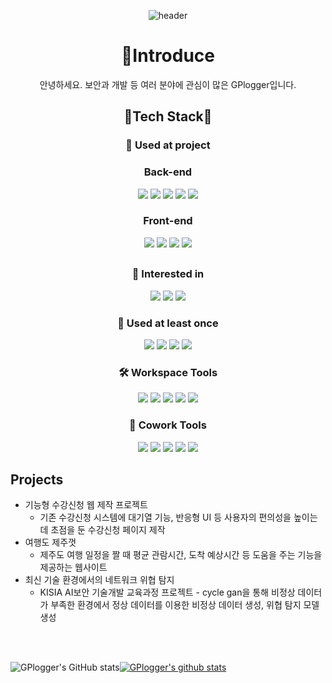  <div align="center">

![header](https://capsule-render.vercel.app/api?type=waving&color=auto&height=300&section=header&text=GPlogger&fontSize=90)

# 👋Introduce

안녕하세요. 보안과 개발 등 여러 분야에 관심이 많은 GPlogger입니다.

  
## 🌟Tech Stack🌟

### 🌿 Used at project
  ### Back-end
   <img src="https://img.shields.io/badge/Spring Boot-6DB33F?style=flat&logo=Spring Boot&logoColor=white"/> <img src="https://img.shields.io/badge/IntelliJ IDEA-000000?style=flat&logo=IntelliJ IDEA&logoColor=white"/> <img src="https://img.shields.io/badge/Amazon EC2-FF9900?style=flat&logo=Amazon EC2&logoColor=white"/> <img src="https://img.shields.io/badge/Amazon RDS-527FFF?style=flat&logo=Amazon RDS&logoColor=white"/> <img src="https://img.shields.io/badge/MySQL-4479A1?style=flat&logo=MySQL&logoColor=white"/>
  ### Front-end
  <img src="https://img.shields.io/badge/React-61DAFB?style=flat&logo=React&logoColor=white"/>
  <img src="https://img.shields.io/badge/HTML5-E34F26?style=flat&logo=HTML5&logoColor=white"/>
  <img src="https://img.shields.io/badge/CSS3-1572B6?style=flat&logo=CSS3&logoColor=white"/>
  <img src="https://img.shields.io/badge/JavaScript-F7DF1E?style=flat&logo=JavaScript&logoColor=white"/>

 <h2></h2>

### 📖 Interested in
  <img src="https://img.shields.io/badge/Linux-FCC624?style=flat&logo=Linux&logoColor=white"/>
  <img src="https://img.shields.io/badge/C-A8B9CC?style=flat&logo=C&logoColor=white"/>
  <img src="https://img.shields.io/badge/C++-00599C?style=flat&logo=C++&logoColor=white"/>

### 🌱 Used at least once
  <img src="https://img.shields.io/badge/Python-3776AB?style=flat&logo=Python&logoColor=white"/>
  <img src="https://img.shields.io/badge/PyTorch-EE4C2C?style=flat&logo=PyTorch&logoColor=white"/>
  <img src="https://img.shields.io/badge/TensorFlow-FF6F00?style=flat&logo=TensorFlow&logoColor=white"/>
  <img src="https://img.shields.io/badge/Linux-FCC624?style=flat&logo=Linux&logoColor=white"/>


### 🛠️ Workspace Tools
  <img src="https://img.shields.io/badge/IntelliJ IDEA-000000?style=flat&logo=IntelliJ IDEA&logoColor=white"/>
  <img src="https://img.shields.io/badge/Visual Studio-5C2D91?style=flat&logo=Visual Studio&logoColor=white"/>
  <img src="https://img.shields.io/badge/Visual Studio Code-007ACC?style=flat&logo=Visual Studio Code&logoColor=white"/>
  <img src="https://img.shields.io/badge/Jupyter-F37626?style=flat&logo=Jupyter&logoColor=white"/>
  <img src="https://img.shields.io/badge/PyCharm-000000?style=flat&logo=PyCharm&logoColor=white"/>
 
  
  
  ### 👥 Cowork Tools
  <img src="https://img.shields.io/badge/GitHub-181717?style=flat&logo=GitHub&logoColor=white"/> <img src="https://img.shields.io/badge/Sourcetree-0052CC?style=flat&logo=Sourcetree&logoColor=white"/>
  <img src="https://img.shields.io/badge/Postman-FF6C37?style=flat&logo=Postman&logoColor=white"/> <img src="https://img.shields.io/badge/Notion-000000?style=flat&logo=Notion&logoColor=white"/> <img src="https://img.shields.io/badge/Slack-4A154B?style=flat&logo=Slack&logoColor=white"/>
</div>

## Projects
- 기능형 수강신청 웹 제작 프로젝트
    - 기존 수강신청 시스템에 대기열 기능, 반응형 UI 등 사용자의 편의성을 높이는 데 초점을 둔 수강신청 페이지 제작
- 여행도 제주껏
    - 제주도 여행 일정을 짤 때 평균 관람시간, 도착 예상시간 등 도움을 주는 기능을 제공하는 웹사이트
- 최신 기술 환경에서의 네트워크 위협 탐지
    - KISIA AI보안 기술개발 교육과정 프로젝트 - cycle gan을 통해 비정상 데이터가 부족한 환경에서 정상 데이터를 이용한 비정상 데이터 생성, 위협 탐지 모델 생성

<br><br>

![GPlogger's GitHub stats](https://github-readme-stats.vercel.app/api?username=GPlogger&show_icons=true&)[![GPlogger's github stats](https://github-readme-stats.vercel.app/api/top-langs/?username=GPlogger&show_icons=true&hide_border=true&title_color=004386&icon_color=004386&layout=compact&)](https://github.com/GPlogger)

<!-- [![trophy](https://github-profile-trophy.vercel.app/?username=GPlogger)](https://github.com/ryo-ma/github-profile-trophy) -->





</div>
